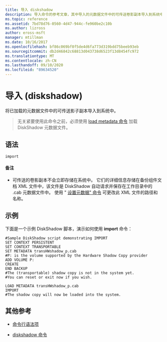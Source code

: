 ```yaml
---
title: 导入 diskshadow
description: 导入命令的参考文章，其中导入的元数据文件中的可传送卷影副本导入到系统中。
ms.topic: reference
ms.assetid: 7bd78d76-0560-4d47-944c-fe960be2c10b
ms.author: lizross
author: eross-msft
manager: mtillman
ms.date: 10/16/2017
ms.openlocfilehash: bf86c069bf0f5de4d6fa773d319bdd75beeb93eb
ms.sourcegitcommit: db2d46842c68813d043738d6523f13d8454fc972
ms.translationtype: MT
ms.contentlocale: zh-CN
ms.lasthandoff: 09/10/2020
ms.locfileid: "89634520"
---
```

# <a name="import-diskshadow"></a>导入 (diskshadow) 

将已加载的元数据文件中的可传送影子副本导入到系统中。

> 无关紧要使用此命令之前，必须使用 [load metadata 命令](load-metadata.md) 加载 DiskShadow 元数据文件。

## <a name="syntax"></a>语法

```
import
```

#### <a name="remarks"></a>备注

- 可传送的卷影副本不会立即存储在系统中。 它们的详细信息存储在备份组件文档 XML 文件中，该文件是 DiskShadow 自动请求并保存在工作目录中的 .cab 元数据文件中。 使用 " [设置元数据" 命令](set-metadata.md) 可更改此 XML 文件的路径和名称。

## <a name="examples"></a>示例

下面是一个示例 DiskShadow 脚本，演示如何使用 **import** 命令：

```
#Sample DiskShadow script demonstrating IMPORT
SET CONTEXT PERSISTENT
SET CONTEXT TRANSPORTABLE
SET METADATA transHWshadow_p.cab
#P: is the volume supported by the Hardware Shadow Copy provider
ADD VOLUME P:
CREATE
END BACKUP
#The (transportable) shadow copy is not in the system yet.
#You can reset or exit now if you wish.

LOAD METADATA transHWshadow_p.cab
IMPORT
#The shadow copy will now be loaded into the system.
```

## <a name="additional-references"></a>其他参考

- [命令行语法项](command-line-syntax-key.md)

- [diskshadow 命令](diskshadow.md)